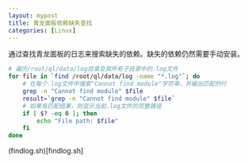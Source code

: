 ```yaml
---
layout: mypost
title: 青龙面板依赖缺失查找
categories: [Linux]
---
```


通过查找青龙面板的日志来搜索缺失的依赖。缺失的依赖仍然需要手动安装。


```bash
# 遍历/root/ql/data/log目录及其所有子目录中的.log文件
for file in `find /root/ql/data/log -name "*.log"`; do
    # 在每个.log文件中搜索"Cannot find module"字符串，并输出匹配的行
    grep -n "Cannot find module" $file
    result=`grep -n "Cannot find module" $file`
    # 如果有匹配结果，则显示当前.log文件的完整路径
    if [ $? -eq 0 ]; then
        echo "File path: $file"
    fi
done
```

(findlog.sh)[findlog.sh]
